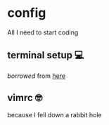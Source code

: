 # config
All I need to start coding

## terminal setup 💻
*borrowed* from [here](https://towardsdatascience.com/the-ultimate-guide-to-your-terminal-makeover-e11f9b87ac99)

## vimrc 🤓
because I fell down a rabbit hole
